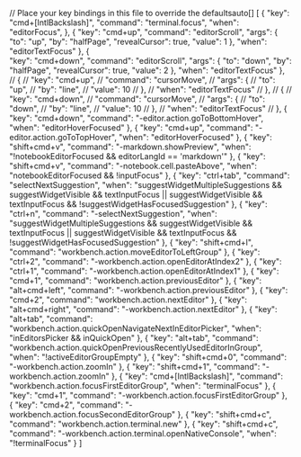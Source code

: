 // Place your key bindings in this file to override the defaultsauto[]
[
    {
        "key": "cmd+[IntlBackslash]",
        "command": "terminal.focus",
        "when": "editorFocus",
    },
    {
        "key": "cmd+up",
        "command": "editorScroll",
        "args": {
            "to": "up",
            "by": "halfPage",
            "revealCursor": true,
            "value": 1
        },
        "when": "editorTextFocus"
    },
    {   
        "key": "cmd+down",
        "command": "editorScroll",
        "args": {
            "to": "down",
            "by": "halfPage",
            "revealCursor": true,
            "value": 2
        },
        "when": "editorTextFocus"
    },
    // {
    //     "key": "cmd+up",
    //     "command": "cursorMove",
    //     "args": {
    //         "to": "up",
    //         "by": "line",
    //         "value": 10
    //     },
    //     "when": "editorTextFocus"
    // },
    // {
    //     "key": "cmd+down",
    //     "command": "cursorMove",
    //     "args": {
    //         "to": "down",
    //         "by": "line",
    //         "value": 10
    //     },
    //     "when": "editorTextFocus"
    // },
    {
        "key": "cmd+down",
        "command": "-editor.action.goToBottomHover",
        "when": "editorHoverFocused"
    },
    {
        "key": "cmd+up",
        "command": "-editor.action.goToTopHover",
        "when": "editorHoverFocused"
    },
    {
        "key": "shift+cmd+v",
        "command": "-markdown.showPreview",
        "when": "!notebookEditorFocused && editorLangId == 'markdown'"
    },
    {
        "key": "shift+cmd+v",
        "command": "-notebook.cell.pasteAbove",
        "when": "notebookEditorFocused && !inputFocus"
    },
    {
        "key": "ctrl+tab",
        "command": "selectNextSuggestion",
        "when": "suggestWidgetMultipleSuggestions && suggestWidgetVisible && textInputFocus || suggestWidgetVisible && textInputFocus && !suggestWidgetHasFocusedSuggestion"
    },
    {
        "key": "ctrl+n",
        "command": "-selectNextSuggestion",
        "when": "suggestWidgetMultipleSuggestions && suggestWidgetVisible && textInputFocus || suggestWidgetVisible && textInputFocus && !suggestWidgetHasFocusedSuggestion"
    },
    {
        "key": "shift+cmd+l",
        "command": "workbench.action.moveEditorToLeftGroup"
    },
    {
        "key": "ctrl+2",
        "command": "-workbench.action.openEditorAtIndex2"
    },
    {
        "key": "ctrl+1",
        "command": "-workbench.action.openEditorAtIndex1"
    },
    {
        "key": "cmd+1",
        "command": "workbench.action.previousEditor"
    },
    {
        "key": "alt+cmd+left",
        "command": "-workbench.action.previousEditor"
    },
    {
        "key": "cmd+2",
        "command": "workbench.action.nextEditor"
    },
    {
        "key": "alt+cmd+right",
        "command": "-workbench.action.nextEditor"
    },
    {
        "key": "alt+tab",
        "command": "workbench.action.quickOpenNavigateNextInEditorPicker",
        "when": "inEditorsPicker && inQuickOpen"
    },
    {
        "key": "alt+tab",
        "command": "workbench.action.quickOpenPreviousRecentlyUsedEditorInGroup",
        "when": "!activeEditorGroupEmpty"
    },
    {
        "key": "shift+cmd+0",
        "command": "-workbench.action.zoomIn"
    },
    {
        "key": "shift+cmd+1",
        "command": "-workbench.action.zoomIn"
    },
    {
        "key": "cmd+[IntlBackslash]",
        "command": "workbench.action.focusFirstEditorGroup",
        "when": "terminalFocus"
    },
    {
        "key": "cmd+1",
        "command": "-workbench.action.focusFirstEditorGroup"
    },
    {
        "key": "cmd+2",
        "command": "-workbench.action.focusSecondEditorGroup"
    },
    {
        "key": "shift+cmd+c",
        "command": "workbench.action.terminal.new"
    },
    {
        "key": "shift+cmd+c",
        "command": "-workbench.action.terminal.openNativeConsole",
        "when": "!terminalFocus"
    }
]